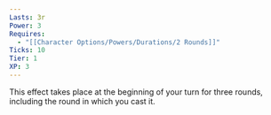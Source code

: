 ```yaml
---
Lasts: 3r
Power: 3
Requires:
  - "[[Character Options/Powers/Durations/2 Rounds]]"
Ticks: 10
Tier: 1
XP: 3
---
```


This effect takes place at the beginning of your turn for three rounds, including the round in which you cast it.